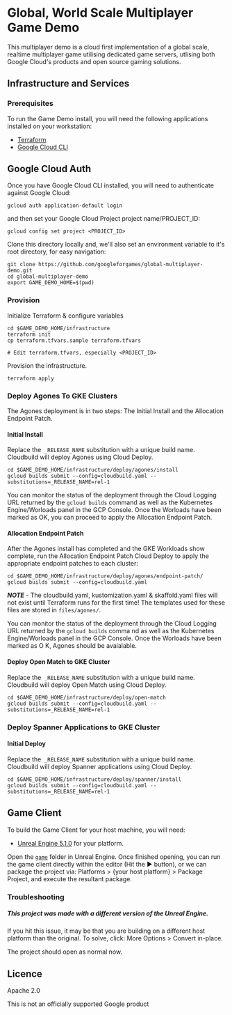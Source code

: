 # Global, World Scale Multiplayer Game Demo

This multiplayer demo is a cloud first implementation of a global scale, realtime multiplayer game utilising
dedicated game servers, utlising both Google Cloud's products and open source gaming solutions.

## Infrastructure and Services

### Prerequisites

To run the Game Demo install, you will need the following applications installed on your workstation:

* [Terraform](https://developer.hashicorp.com/terraform/tutorials/aws-get-started/install-cli)
* [Google Cloud CLI](https://cloud.google.com/sdk/docs/install)

## Google Cloud Auth

Once you have Google Cloud CLI installed, you will need to authenticate against Google Cloud:

```shell
gcloud auth application-default login
```

and then set your Google Cloud Project project name/PROJECT_ID:

```shell
gcloud config set project <PROJECT_ID>
```

Clone this directory locally and, we'll also set an environment variable to it's root directory, for easy navigation:

```shell
git clone https://github.com/googleforgames/global-multiplayer-demo.git
cd global-multiplayer-demo
export GAME_DEMO_HOME=$(pwd)
```

### Provision

Initialize Terraform  & configure variables

```shell
cd $GAME_DEMO_HOME/infrastructure
terraform init
cp terraform.tfvars.sample terraform.tfvars

# Edit terraform.tfvars, especially <PROJECT_ID>
```

Provision the infrastructure.

```shell
terraform apply
```

### Deploy Agones To GKE Clusters

The Agones deployment is in two steps: The Initial Install and the Allocation Endpoint Patch.


#### Initial Install
Replace the` _RELEASE_NAME` substitution with a unique build name. Cloudbuild will deploy Agones using Cloud Deploy.

```shell
cd $GAME_DEMO_HOME/infrastructure/deploy/agones/install
gcloud builds submit --config=cloudbuild.yaml --substitutions=_RELEASE_NAME=rel-1
```

You can monitor the status of the deployment through the Cloud Logging URL returned by the `gcloud builds` command as well as the Kubernetes Engine/Worloads panel in the GCP Console. Once the Worloads have been marked as OK, you can proceed to apply the Allocation Endpoint Patch.

#### Allocation Endpoint Patch
After the Agones install has completed and the GKE Workloads show complete, run the Allocation Endpoint Patch Cloud Deploy to apply the appropriate endpoint patches to each cluster:

```shell
cd $GAME_DEMO_HOME/infrastructure/deploy/agones/endpoint-patch/
gcloud builds submit --config=cloudbuild.yaml
```

***NOTE*** - The cloudbuild.yaml, kustomization.yaml & skaffold.yaml files will not exist until Terraform runs for the first time! The templates used for these files are stored in `files/agones/`.

You can monitor the status of the deployment through the Cloud Logging URL returned by the `gcloud builds` comma
nd as well as the Kubernetes Engine/Worloads panel in the GCP Console. Once the Worloads have been marked as O
K, Agones should be avaialable.

#### Deploy Open Match to GKE Cluster

Replace the` _RELEASE_NAME` substitution with a unique build name. Cloudbuild will deploy Open Match using Cloud Deploy.

```shell
cd $GAME_DEMO_HOME/infrastructure/deploy/open-match
gcloud builds submit --config=cloudbuild.yaml --substitutions=_RELEASE_NAME=rel-1
```

### Deploy Spanner Applications to GKE Cluster

#### Initial Deploy
Replace the` _RELEASE_NAME` substitution with a unique build name. Cloudbuild will deploy Spanner applications using Cloud Deploy.

```shell
cd $GAME_DEMO_HOME/infrastructure/deploy/spanner/install
gcloud builds submit --config=cloudbuild.yaml --substitutions=_RELEASE_NAME=rel-1
```

## Game Client

To build the Game Client for your host machine, you will need:

* [Unreal Engine 5.1.0](https://www.unrealengine.com/en-US/download) for your platform.

Open the [`game`](./game) folder in Unreal Engine. Once finished opening, you can run the game client directly within 
the editor (Hit the ▶️ button), or we can package the project via: Platforms > {your host platform} > Package Project,
and execute the resultant package.

### Troubleshooting

##### This project was made with a different version of the Unreal Engine.

If you hit this issue, it may be that you are building on a different host platform than the original. To solve, 
click: More Options > Convert in-place.

The project should open as normal now.

## Licence

Apache 2.0

This is not an officially supported Google product
